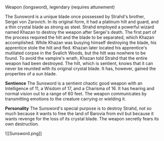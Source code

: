 Weapon (longsword), legendary (requires attunement)

The Sunsword is a unique blade once possessed by Strahd's brother, Sergei von Zarovich. In its original form, it had a platinum hilt and guard, and a thin crystal blade as strong as steel.
Strahd employed a powerful wizard named Khazan to destroy the weapon after Sergei's death. The first part of the process required the hilt and the blade to be separated, which Khazan accomplished. While Khazan was busying himself destroying the blade, his apprentice stole the hilt and fled. Khazan later located his apprentice's mutilated corpse in the Svalich Woods, but the hilt was nowhere to be found. To avoid the vampire's wrath, Khazan told Strahd that the entire weapon had been destroyed. The hilt, which is sentient, knows that it can never be
reunited with its original crystal blade. It has, however, gained the properties of a sun blade.

**Sentience**
The Sunsword is a sentient chaotic good weapon with an Intelligence of 11, a Wisdom of 17, and a Charisma of 16. It has hearing and normal vision out to a range of 60 feet. The weapon communicates by transmitting emotions to the creature carrying or wielding it.

**Personality**
The Sunsword's special purpose is to destroy Strahd, not so much because it wants to free the land of Barovia from evil but because it wants revenge for the loss of its crystal blade. The weapon secretly fears its own destruction.

![[Sunsword.png]]
